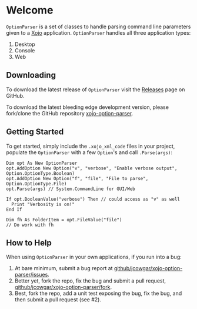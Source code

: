 Welcome
=======

`OptionParser` is a set of classes to handle parsing command line parameters given to
a [Xojo](http://www.xojo.com) application. `OptionParser` handles all three application
types:

1. Desktop
2. Console
3. Web

Downloading
-----------

To download the latest release of `OptionParser` visit the
[Releases](https://github.com/jcowgar/xojo-option-parser/releases) page on GitHub.

To download the latest bleeding edge development version, please fork/clone the
GitHub repository [xojo-option-parser](https://github.com/jcowgar/xojo-option-parser).

Getting Started
---------------

To get started, simply include the `.xojo_xml_code` files in your project, populate
the `OptionParser` with a few `Option`'s and call `.Parse(args)`:

```
Dim opt As New OptionParser
opt.AddOption New Option("v", "verbose", "Enable verbose output", Option.OptionType.Boolean)
opt.AddOption New Option("f", "file", "File to parse", Option.OptionType.File)
opt.Parse(args) // System.CommandLine for GUI/Web

If opt.BooleanValue("verbose") Then // could access as "v" as well
  Print "Verbosity is on!"
End If

Dim fh As FolderItem = opt.FileValue("file")
// Do work with fh
```

How to Help
-----------

When using `OptionParser` in your own applications, if you run into a bug:

1. At bare minimum, submit a bug report at
   [github/jcowgar/xojo-option-parser/issues](https://github.com/jcowgar/xojo-option-parser/issues).
2. Better yet, fork the repo, fix the bug and submit a pull request,
   [github/jcowgar/xojo-option-parser/fork](https://github.com/jcowgar/xojo-option-parser/fork).
3. Best, fork the repo, add a unit test exposing the bug, fix the bug,
   and then submit a pull request (see #2).
